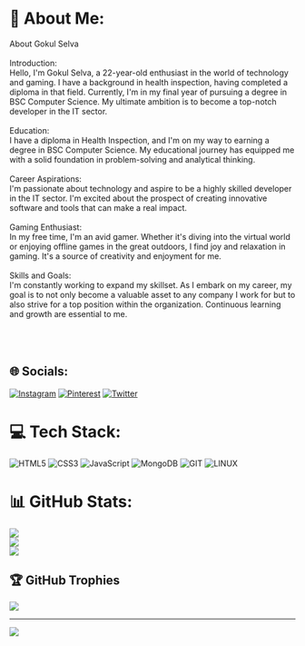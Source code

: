 # 💫 About Me:
About Gokul Selva<br><br>Introduction:<br>Hello, I'm Gokul Selva, a 22-year-old enthusiast in the world of technology and gaming. I have a background in health inspection, having completed a diploma in that field. Currently, I'm in my final year of pursuing a degree in BSC Computer Science. My ultimate ambition is to become a top-notch developer in the IT sector.<br><br>Education:<br>I have a diploma in Health Inspection, and I'm on my way to earning a degree in BSC Computer Science. My educational journey has equipped me with a solid foundation in problem-solving and analytical thinking.<br><br>Career Aspirations:<br>I'm passionate about technology and aspire to be a highly skilled developer in the IT sector. I'm excited about the prospect of creating innovative software and tools that can make a real impact.<br><br>Gaming Enthusiast:<br>In my free time, I'm an avid gamer. Whether it's diving into the virtual world or enjoying offline games in the great outdoors, I find joy and relaxation in gaming. It's a source of creativity and enjoyment for me.<br><br>Skills and Goals:<br>I'm constantly working to expand my skillset. As I embark on my career, my goal is to not only become a valuable asset to any company I work for but to also strive for a top position within the organization. Continuous learning and growth are essential to me.<br><br><br><br>


## 🌐 Socials:
[![Instagram](https://img.shields.io/badge/Instagram-%23E4405F.svg?logo=Instagram&logoColor=white)](https://instagram.com/arjunagokul_unofficial) [![Pinterest](https://img.shields.io/badge/Pinterest-%23E60023.svg?logo=Pinterest&logoColor=white)](https://pinterest.com/@gokulselva105) [![Twitter](https://img.shields.io/badge/Twitter-%231DA1F2.svg?logo=Twitter&logoColor=white)](https://twitter.com/@Gokulselva105) 

# 💻 Tech Stack:
![HTML5](https://img.shields.io/badge/html5-%23E34F26.svg?style=for-the-badge&logo=html5&logoColor=white) ![CSS3](https://img.shields.io/badge/css3-%231572B6.svg?style=for-the-badge&logo=css3&logoColor=white) ![JavaScript](https://img.shields.io/badge/javascript-%23323330.svg?style=for-the-badge&logo=javascript&logoColor=%23F7DF1E) ![MongoDB](https://img.shields.io/badge/MongoDB-%234ea94b.svg?style=for-the-badge&logo=mongodb&logoColor=white) ![GIT](https://img.shields.io/badge/Git-fc6d26?style=for-the-badge&logo=git&logoColor=white) ![LINUX](https://img.shields.io/badge/Linux-FCC624?style=for-the-badge&logo=linux&logoColor=black)
# 📊 GitHub Stats:
![](https://github-readme-stats.vercel.app/api?username=Gokul-Selva-105&theme=blue-green&hide_border=false&include_all_commits=false&count_private=false)<br/>
![](https://github-readme-streak-stats.herokuapp.com/?user=Gokul-Selva-105&theme=blue-green&hide_border=false)<br/>
![](https://github-readme-stats.vercel.app/api/top-langs/?username=Gokul-Selva-105&theme=blue-green&hide_border=false&include_all_commits=false&count_private=false&layout=compact)

## 🏆 GitHub Trophies
![](https://github-profile-trophy.vercel.app/?username=Gokul-Selva-105&theme=radical&no-frame=false&no-bg=true&margin-w=4)

---
[![](https://visitcount.itsvg.in/api?id=Gokul-Selva-105&icon=6&color=6)](https://visitcount.itsvg.in)

<!-- Proudly created with GPRM ( https://gprm.itsvg.in ) -->
